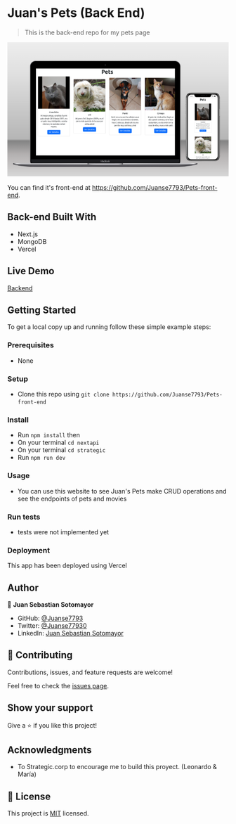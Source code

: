 # Juan's Pets (Back End)

> This is the back-end repo for my pets page

![screenshot](./pets.png)

You can find it's front-end at https://github.com/Juanse7793/Pets-front-end.

## Back-end Built With

- Next.js
- MongoDB
- Vercel

## Live Demo

[Backend](https://budget-back.vercel.app/api/pets)


## Getting Started

To get a local copy up and running follow these simple example steps:

### Prerequisites
- None
### Setup
- Clone this repo using `git clone https://github.com/Juanse7793/Pets-front-end`
### Install
- Run `npm install` then 
- On your terminal `cd nextapi`
- On your terminal `cd strategic`
- Run `npm run dev`
### Usage
- You can use this website to see Juan's Pets make CRUD operations and see the endpoints of pets and movies
### Run tests
- tests were not implemented yet
### Deployment
This app has been deployed using Vercel


## Author

👤 **Juan Sebastian Sotomayor**

- GitHub: [@Juanse7793](https://github.com/Juanse7793)
- Twitter: [@Juanse77930](https://twitter.com/Juanse77930)
- LinkedIn: [Juan Sebastian Sotomayor](https://linkedin.com/in/juan-sebastian-sotomayor-2bb395198)

## 🤝 Contributing

Contributions, issues, and feature requests are welcome!

Feel free to check the [issues page](../../issues/).

## Show your support

Give a ⭐️ if you like this project!

## Acknowledgments

- To Strategic.corp to encourage me to build this proyect. (Leonardo & María)

## 📝 License

This project is [MIT](./MIT.md) licensed.